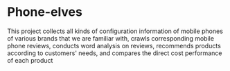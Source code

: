 # Phone-elves
This project collects all kinds of configuration information of mobile phones of various brands that we are familiar with, crawls corresponding mobile phone reviews, conducts word analysis on reviews, recommends products according to customers' needs, and compares the direct cost performance of each product

